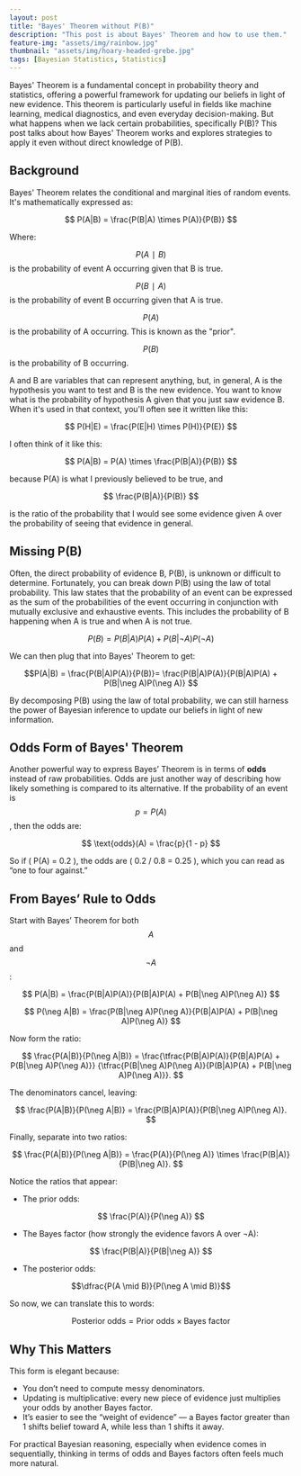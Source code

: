 ```yaml
---
layout: post
title: "Bayes' Theorem without P(B)"
description: "This post is about Bayes' Theorem and how to use them."
feature-img: "assets/img/rainbow.jpg"
thumbnail: "assets/img/hoary-headed-grebe.jpg"
tags: [Bayesian Statistics, Statistics]
---
```


Bayes' Theorem is a fundamental concept in probability theory and statistics, offering a powerful framework for updating our beliefs in light of new evidence. This theorem is particularly useful in fields like machine learning, medical diagnostics, and even everyday decision-making. But what happens when we lack certain probabilities, specifically P(B)? This post talks about how Bayes' Theorem works and explores strategies to apply it even without direct knowledge of P(B).

## Background

Bayes' Theorem relates the conditional and marginal ities of random events. It's mathematically expressed as:

$$ P(A|B) = \frac{P(B|A) \times P(A)}{P(B)} $$

Where:

$$ P(A∣B) $$ is the probability of event A occurring given that B is true.

$$ P(B∣A) $$ is the probability of event B occurring given that A is true.

$$ P(A) $$ is the probability of A occurring. This is known as the "prior".

$$ P(B) $$ is the probability of B occurring.

A and B are variables that can represent anything, but, in general, A is the hypothesis you want to test and B is the new evidence. You want to know what is the probability of hypothesis A given that you just saw evidence B. When it's used in that context, you'll often see it written like this:

$$ P(H|E) = \frac{P(E|H) \times P(H)}{P(E)} $$

I often think of it like this:

$$ P(A|B) = P(A) \times \frac{P(B|A)}{P(B)} $$

because P(A) is what I previously believed to be true, and 

$$ \frac{P(B|A)}{P(B)} $$

is the ratio of the probability that I would see some evidence given A over the probability of seeing that evidence in general.

## Missing P(B)

Often, the direct probability of evidence B, P(B), is unknown or difficult to determine. Fortunately, you can break down P(B) using the law of total probability. This law states that the probability of an event can be expressed as the sum of the probabilities of the event occurring in conjunction with mutually exclusive and exhaustive events. This includes the probability of B happening when A is true and when A is not true.

$$ P(B) = P(B|A)P(A) + P(B|\neg A)P(\neg A) $$

We can then plug that into Bayes' Theorem to get:

$$P(A|B) = \frac{P(B|A)P(A)}{P(B)}= \frac{P(B|A)P(A)}{P(B|A)P(A) + P(B|\neg A)P(\neg A)} $$

By decomposing P(B) using the law of total probability, we can still harness the power of Bayesian inference to update our beliefs in light of new information.

## Odds Form of Bayes' Theorem

Another powerful way to express Bayes’ Theorem is in terms of **odds** instead of raw probabilities. Odds are just another way of describing how likely something is compared to its alternative. If the probability of an event is $$p=P(A)$$, then the odds are:

$$ \text{odds}(A) = \frac{p}{1 - p} $$

So if \( P(A) = 0.2 \), the odds are \( 0.2 / 0.8 = 0.25 \), which you can read as “one to four against.”


## From Bayes’ Rule to Odds

Start with Bayes’ Theorem for both $$A$$ and $$\neg A$$:

$$
P(A|B) = \frac{P(B|A)P(A)}{P(B|A)P(A) + P(B|\neg A)P(\neg A)}
$$

$$
P(\neg A|B) = \frac{P(B|\neg A)P(\neg A)}{P(B|A)P(A) + P(B|\neg A)P(\neg A)}
$$

Now form the ratio:

$$
\frac{P(A|B)}{P(\neg A|B)} =
\frac{\tfrac{P(B|A)P(A)}{P(B|A)P(A) + P(B|\neg A)P(\neg A)}}
     {\tfrac{P(B|\neg A)P(\neg A)}{P(B|A)P(A) + P(B|\neg A)P(\neg A)}}.
$$

The denominators cancel, leaving:

$$
\frac{P(A|B)}{P(\neg A|B)} =
\frac{P(B|A)P(A)}{P(B|\neg A)P(\neg A)}.
$$

Finally, separate into two ratios:

$$
\frac{P(A|B)}{P(\neg A|B)} =
\frac{P(A)}{P(\neg A)} \times \frac{P(B|A)}{P(B|\neg A)}.
$$

Notice the ratios that appear:

- The prior odds:

$$ \frac{P(A)}{P(\neg A)} $$

- The Bayes factor (how strongly the evidence favors A over ¬A):

$$ \frac{P(B|A)}{P(B|\neg A)} $$

- The posterior odds:

$$\dfrac{P(A \mid B)}{P(\neg A \mid B)}$$

So now, we can translate this to words:

$$ \text{Posterior odds} = \text{Prior odds} \times \text{Bayes factor} $$

## Why This Matters

This form is elegant because:

- You don’t need to compute messy denominators.
- Updating is multiplicative: every new piece of evidence just multiplies your odds by another Bayes factor.
- It’s easier to see the “weight of evidence” — a Bayes factor greater than 1 shifts belief toward A, while less than 1 shifts it away.

For practical Bayesian reasoning, especially when evidence comes in sequentially, thinking in terms of odds and Bayes factors often feels much more natural.
